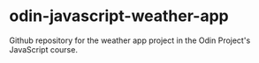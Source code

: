 # odin-javascript-weather-app
Github repository for the weather app project in the Odin Project's JavaScript course. 
